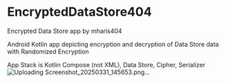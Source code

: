 # EncryptedDataStore404
Encrypted Data Store app by mharis404

Android Kotlin app depicting encryption and decryption of Data Store data with Randomized Encryption

App Stack is Kotlin Compose (not XML), Data Store, Cipher, Serializer
![Uploading Screenshot_20250331_145653.png…]()
